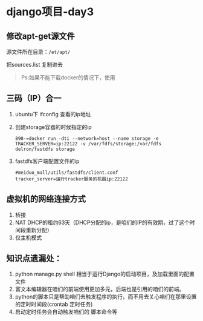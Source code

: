 # django项目-day3

## 修改apt-get源文件

源文件所在目录：`/et/apt/`

把sources.list 复制进去

> Ps:如果不能下载docker的情况下，使用



## 三码（IP）合一

1. ubuntu下 ifconfig 查看的ip地址

2. 创建storage容器的时候指定的ip

   ```shell
   890-=docker run -dti --network=host --name storage -e TRACKER_SERVER=ip:22122 -v /var/fdfs/storage:/var/fdfs delron/fastdfs storage
   ```

3. fastdfs客户端配置文件的ip

   ```shell
   #meiduo_mall/utils/fastdfs/client.conf  
   tracker_server=运行tracker服务的机器ip:22122
   
   ```

## 虚拟机的网络连接方式

1. 桥接
2. NAT    DHCP的租约63天（DHCP分配的ip，是咱们的IP的有效期，过了这个时间段重新分配）
3. 仅主机模式

## 知识点遗漏处：
1. python manage.py shell 相当于运行Django的启动项目，及加载里面的配置文件
2. 富文本编辑器在咱们的前端使用更加多元，后端也是引用的咱们的前端。
3. python的脚本只是帮助咱们去触发程序的执行，而不用去关心咱们在那里设置的定时时间段(crontab 定时任务)
4. 启动定时任务会自动触发咱们的 脚本命令等